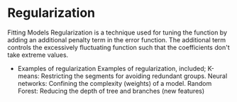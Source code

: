 # Regularization
Fitting Models
Regularization is a technique used for tuning the function by adding an additional penalty term in the error function. The additional term controls the excessively fluctuating function such that the coefficients don't take extreme values.


* Examples of regularization
Examples of regularization, included; K-means: Restricting the segments for avoiding redundant groups. Neural networks: Confining the complexity (weights) of a model. Random Forest: Reducing the depth of tree and branches (new features)
